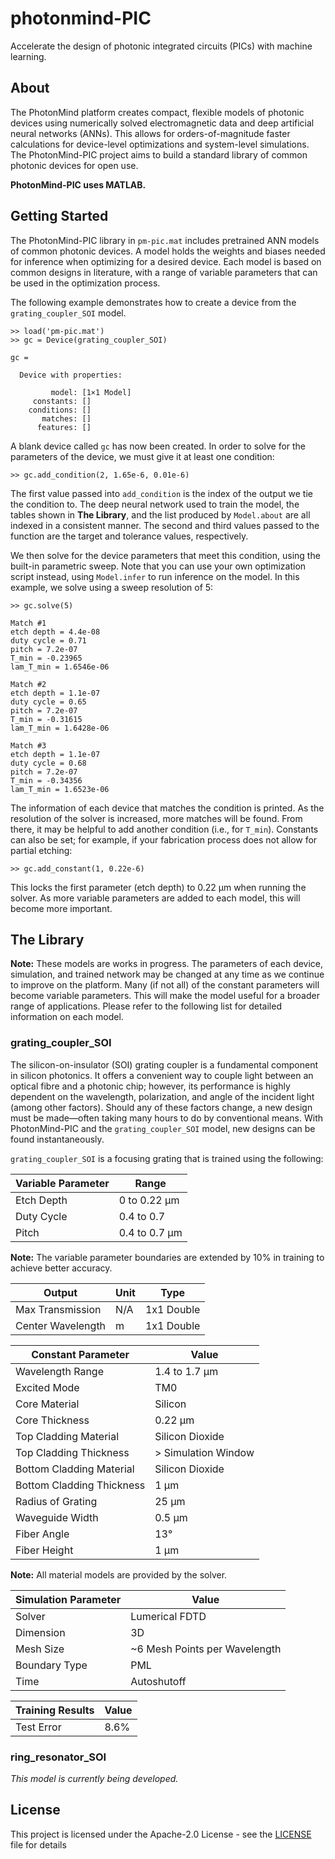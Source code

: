 # photonmind-PIC
Accelerate the design of photonic integrated circuits (PICs) with machine learning.

## About
The PhotonMind platform creates compact, flexible models of photonic devices using numerically solved electromagnetic data and deep artificial neural networks (ANNs). This allows for orders-of-magnitude faster calculations for device-level optimizations and system-level simulations. The PhotonMind-PIC project aims to build a standard library of common photonic devices for open use.

**PhotonMind-PIC uses MATLAB.**

## Getting Started
The PhotonMind-PIC library in `pm-pic.mat` includes pretrained ANN models of common photonic devices. A model holds the weights and biases needed for inference when optimizing for a desired device. Each model is based on common designs in literature, with a range of variable parameters that can be used in the optimization process.

The following example demonstrates how to create a device from the `grating_coupler_SOI` model.

```
>> load('pm-pic.mat')
>> gc = Device(grating_coupler_SOI)

gc =

  Device with properties:

         model: [1×1 Model]
     constants: []
    conditions: []
       matches: []
      features: []
```

A blank device called `gc` has now been created. In order to solve for the parameters of the device, we must give it at least one condition:

```
>> gc.add_condition(2, 1.65e-6, 0.01e-6)
```

The first value passed into `add_condition` is the index of the output we tie the condition to. The deep neural network used to train the model, the tables shown in **The Library**, and the list produced by `Model.about` are all indexed in a consistent manner. The second and third values passed to the function are the target and tolerance values, respectively.

We then solve for the device parameters that meet this condition, using the built-in parametric sweep. Note that you can use your own optimization script instead, using `Model.infer` to run inference on the model. In this example, we solve using a sweep resolution of 5:

```
>> gc.solve(5)

Match #1
etch depth = 4.4e-08
duty cycle = 0.71
pitch = 7.2e-07
T_min = -0.23965
lam_T_min = 1.6546e-06

Match #2
etch depth = 1.1e-07
duty cycle = 0.65
pitch = 7.2e-07
T_min = -0.31615
lam_T_min = 1.6428e-06

Match #3
etch depth = 1.1e-07
duty cycle = 0.68
pitch = 7.2e-07
T_min = -0.34356
lam_T_min = 1.6523e-06
```

The information of each device that matches the condition is printed. As the resolution of the solver is increased, more matches will be found. From there, it may be helpful to add another condition (i.e., for `T_min`). Constants can also be set; for example, if your fabrication process does not allow for partial etching:

```
>> gc.add_constant(1, 0.22e-6)
```

This locks the first parameter (etch depth) to 0.22 μm when running the solver. As more variable parameters are added to each model, this will become more important.

## The Library
**Note:** These models are works in progress. The parameters of each device, simulation, and trained network may be changed at any time as we continue to improve on the platform. Many (if not all) of the constant parameters will become variable parameters. This will make the model useful for a broader range of applications. Please refer to the following list for detailed information on each model.

### grating_coupler_SOI
The silicon-on-insulator (SOI) grating coupler is a fundamental component in silicon photonics. It offers a convenient way to couple light between an optical fibre and a photonic chip; however, its performance is highly dependent on the wavelength, polarization, and angle of the incident light (among other factors). Should any of these factors change, a new design must be made—often taking many hours to do by conventional means. With PhotonMind-PIC and the `grating_coupler_SOI` model, new designs can be found instantaneously.

`grating_coupler_SOI` is a focusing grating that is trained using the following:

Variable Parameter | Range
------------------ | ----
Etch Depth | 0 to 0.22 μm
Duty Cycle | 0.4 to 0.7
Pitch | 0.4 to 0.7 μm

**Note:** The variable parameter boundaries are extended by 10% in training to achieve better accuracy.

Output | Unit | Type
------ | ---- | ----
Max Transmission | N/A | 1x1 Double
Center Wavelength | m | 1x1 Double

Constant Parameter | Value
------------------ | -----
Wavelength Range | 1.4 to 1.7 μm
Excited Mode | TM0
Core Material | Silicon
Core Thickness | 0.22 μm
Top Cladding Material | Silicon Dioxide
Top Cladding Thickness | > Simulation Window
Bottom Cladding Material | Silicon Dioxide
Bottom Cladding Thickness | 1 μm
Radius of Grating | 25 μm
Waveguide Width | 0.5 μm
Fiber Angle | 13°
Fiber Height | 1 μm

**Note:** All material models are provided by the solver.

Simulation Parameter | Value
-------------------- | -----
Solver | Lumerical FDTD
Dimension | 3D
Mesh Size | ~6 Mesh Points per Wavelength
Boundary Type | PML
Time | Autoshutoff

Training Results | Value
---------------- | -----
Test Error | 8.6%

### ring_resonator_SOI
*This model is currently being developed.*

## License
This project is licensed under the Apache-2.0 License - see the [LICENSE](LICENSE) file for details
